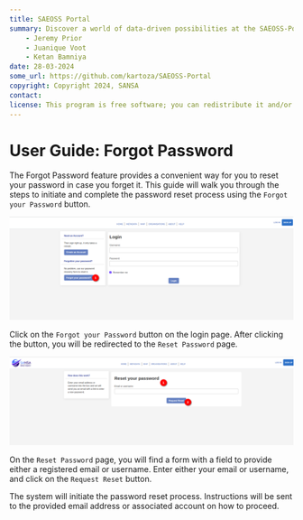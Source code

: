 ```yaml
---
title: SAEOSS Portal
summary: Discover a world of data-driven possibilities at the SAEOSS-Portal, where information converges to empower data sharing and decision-making.
    - Jeremy Prior
    - Juanique Voot
    - Ketan Bamniya
date: 28-03-2024
some_url: https://github.com/kartoza/SAEOSS-Portal
copyright: Copyright 2024, SANSA
contact:
license: This program is free software; you can redistribute it and/or modify it under the terms of the GNU Affero General Public License as published by the Free Software Foundation; either version 3 of the License, or (at your option) any later version.
---
```


# User Guide: Forgot Password

The Forgot Password feature provides a convenient way for you to reset your password in case you forget it. This guide will walk you through the steps to initiate and complete the password reset process using the `Forgot your Password` button.

![forgot password](../manual/img/forgot-password-1.png)

Click on the `Forgot your Password` button on the login page. After clicking the button, you will be redirected to the `Reset Password` page.

![reset request](../manual/img/forgot-password-2.png)

On the `Reset Password` page, you will find a form with a field to provide either a registered email or username. Enter either your email or username, and click on the `Request Reset` button.

The system will initiate the password reset process. Instructions will be sent to the provided email address or associated account on how to proceed.

